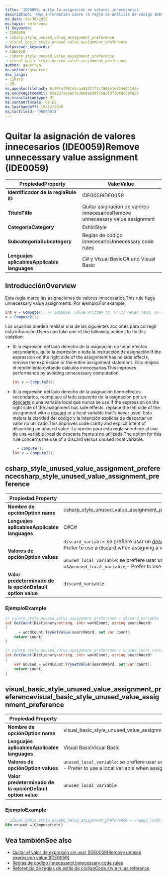 ```yaml
---
title: 'IDE0059: quita la asignación de valores innecesarios'
description: 'Más información sobre la regla de análisis de código IDE0059: eliminación de la asignación de valores innecesarios'
ms.date: 09/30/2020
ms.topic: reference
f1_keywords:
- IDE0059
- csharp_style_unused_value_assignment_preference
- visual_basic_style_unused_value_assignment_preference
helpviewer_keywords:
- IDE0059
- csharp_style_unused_value_assignment_preference
- visual_basic_style_unused_value_assignment_preference
author: gewarren
ms.author: gewarren
dev_langs:
- CSharp
- VB
ms.openlocfilehash: 8c30fe790febcaa8337171cf861e1e754d64146e
ms.sourcegitcommit: b59237ca4ec763969a0dd775a3f8f39f8c59fe24
ms.translationtype: MT
ms.contentlocale: es-ES
ms.lasthandoff: 10/12/2020
ms.locfileid: "96594611"
---
```

# <a name="remove-unnecessary-value-assignment-ide0059"></a><span data-ttu-id="6ee6a-103">Quitar la asignación de valores innecesarios (IDE0059)</span><span class="sxs-lookup"><span data-stu-id="6ee6a-103">Remove unnecessary value assignment (IDE0059)</span></span>

|<span data-ttu-id="6ee6a-104">Propiedad</span><span class="sxs-lookup"><span data-stu-id="6ee6a-104">Property</span></span>|<span data-ttu-id="6ee6a-105">Valor</span><span class="sxs-lookup"><span data-stu-id="6ee6a-105">Value</span></span>|
|-|-|
| <span data-ttu-id="6ee6a-106">**Identificador de la regla**</span><span class="sxs-lookup"><span data-stu-id="6ee6a-106">**Rule ID**</span></span> | <span data-ttu-id="6ee6a-107">IDE0059</span><span class="sxs-lookup"><span data-stu-id="6ee6a-107">IDE0059</span></span> |
| <span data-ttu-id="6ee6a-108">**Título**</span><span class="sxs-lookup"><span data-stu-id="6ee6a-108">**Title**</span></span> | <span data-ttu-id="6ee6a-109">Quitar asignación de valores innecesarios</span><span class="sxs-lookup"><span data-stu-id="6ee6a-109">Remove unnecessary value assignment</span></span> |
| <span data-ttu-id="6ee6a-110">**Categoría**</span><span class="sxs-lookup"><span data-stu-id="6ee6a-110">**Category**</span></span> | <span data-ttu-id="6ee6a-111">Estilo</span><span class="sxs-lookup"><span data-stu-id="6ee6a-111">Style</span></span> |
| <span data-ttu-id="6ee6a-112">**Subcategoría**</span><span class="sxs-lookup"><span data-stu-id="6ee6a-112">**Subcategory**</span></span> | <span data-ttu-id="6ee6a-113">Reglas de código innecesario</span><span class="sxs-lookup"><span data-stu-id="6ee6a-113">Unnecessary code rules</span></span> |
| <span data-ttu-id="6ee6a-114">**Lenguajes aplicables**</span><span class="sxs-lookup"><span data-stu-id="6ee6a-114">**Applicable languages**</span></span> | <span data-ttu-id="6ee6a-115">C# y Visual Basic</span><span class="sxs-lookup"><span data-stu-id="6ee6a-115">C# and Visual Basic</span></span> |

## <a name="overview"></a><span data-ttu-id="6ee6a-116">Introducción</span><span class="sxs-lookup"><span data-stu-id="6ee6a-116">Overview</span></span>

<span data-ttu-id="6ee6a-117">Esta regla marca las asignaciones de valores innecesarios.</span><span class="sxs-lookup"><span data-stu-id="6ee6a-117">This rule flags unnecessary value assignments.</span></span> <span data-ttu-id="6ee6a-118">Por ejemplo:</span><span class="sxs-lookup"><span data-stu-id="6ee6a-118">For example:</span></span>

```csharp
int v = Compute(); // IDE0059: value written to 'v' is never read, so assignment to 'v' is unnecessary.
v = Compute2();
```

<span data-ttu-id="6ee6a-119">Los usuarios pueden realizar una de las siguientes acciones para corregir esta infracción:</span><span class="sxs-lookup"><span data-stu-id="6ee6a-119">Users can take one of the following actions to fix this violation:</span></span>

- <span data-ttu-id="6ee6a-120">Si la expresión del lado derecho de la asignación no tiene efectos secundarios, quite la expresión o toda la instrucción de asignación.</span><span class="sxs-lookup"><span data-stu-id="6ee6a-120">If the expression on the right side of the assignment has no side effects, remove the expression or the entire assignment statement.</span></span> <span data-ttu-id="6ee6a-121">Esto mejora el rendimiento evitando cálculos innecesarios.</span><span class="sxs-lookup"><span data-stu-id="6ee6a-121">This improves performance by avoiding unnecessary computation.</span></span>

  ```csharp
  int v = Compute2();
  ```

- <span data-ttu-id="6ee6a-122">Si la expresión del lado derecho de la asignación tiene efectos secundarios, reemplace el lado izquierdo de la asignación por un [descarte](../../../csharp/discards.md) o una variable local que nunca se use.</span><span class="sxs-lookup"><span data-stu-id="6ee6a-122">If the expression on the right side of the assignment has side effects, replace the left side of the assignment with a [discard](../../../csharp/discards.md) or a local variable that's never used.</span></span> <span data-ttu-id="6ee6a-123">Esto mejora la claridad del código y la intención explícita de descartar un valor no utilizado.</span><span class="sxs-lookup"><span data-stu-id="6ee6a-123">This improves code clarity and explicit intent of discarding an unused value.</span></span> <span data-ttu-id="6ee6a-124">La opción para esta regla se refiere al uso de una variable local de descarte frente a no utilizada.</span><span class="sxs-lookup"><span data-stu-id="6ee6a-124">The option for this rule concerns the use of a discard versus unused local variable.</span></span>

  ```csharp
  _ = Compute();
  int v = Compute2();
  ```

## <a name="csharp_style_unused_value_assignment_preference"></a><span data-ttu-id="6ee6a-125">csharp_style_unused_value_assignment_preference</span><span class="sxs-lookup"><span data-stu-id="6ee6a-125">csharp_style_unused_value_assignment_preference</span></span>

|<span data-ttu-id="6ee6a-126">Propiedad.</span><span class="sxs-lookup"><span data-stu-id="6ee6a-126">Property</span></span>|<span data-ttu-id="6ee6a-127">Valor</span><span class="sxs-lookup"><span data-stu-id="6ee6a-127">Value</span></span>|
|-|-|
| <span data-ttu-id="6ee6a-128">**Nombre de opción**</span><span class="sxs-lookup"><span data-stu-id="6ee6a-128">**Option name**</span></span> | <span data-ttu-id="6ee6a-129">csharp_style_unused_value_assignment_preference</span><span class="sxs-lookup"><span data-stu-id="6ee6a-129">csharp_style_unused_value_assignment_preference</span></span>
| <span data-ttu-id="6ee6a-130">**Lenguajes aplicables**</span><span class="sxs-lookup"><span data-stu-id="6ee6a-130">**Applicable languages**</span></span> | <span data-ttu-id="6ee6a-131">C#</span><span class="sxs-lookup"><span data-stu-id="6ee6a-131">C#</span></span> |
| <span data-ttu-id="6ee6a-132">**Valores de opción**</span><span class="sxs-lookup"><span data-stu-id="6ee6a-132">**Option values**</span></span> | <span data-ttu-id="6ee6a-133">`discard_variable`: se prefiere usar un [descarte](../../../csharp/discards.md) al asignar un valor que no se usa</span><span class="sxs-lookup"><span data-stu-id="6ee6a-133">`discard_variable` - Prefer to use a [discard](../../../csharp/discards.md) when assigning a value that's not used</span></span><br /><br /><span data-ttu-id="6ee6a-134">`unused_local_variable`: se prefiere usar una variable local al asignar un valor que no se usa</span><span class="sxs-lookup"><span data-stu-id="6ee6a-134">`unused_local_variable` - Prefer to use a local variable when assigning a value that's not used</span></span> |
| <span data-ttu-id="6ee6a-135">**Valor predeterminado de la opción**</span><span class="sxs-lookup"><span data-stu-id="6ee6a-135">**Default option value**</span></span> | `discard_variable` |

### <a name="example"></a><span data-ttu-id="6ee6a-136">Ejemplo</span><span class="sxs-lookup"><span data-stu-id="6ee6a-136">Example</span></span>

```csharp
// csharp_style_unused_value_assignment_preference = discard_variable
int GetCount(Dictionary<string, int> wordCount, string searchWord)
{
    _ = wordCount.TryGetValue(searchWord, out var count);
    return count;
}

// csharp_style_unused_value_assignment_preference = unused_local_variable
int GetCount(Dictionary<string, int> wordCount, string searchWord)
{
    var unused = wordCount.TryGetValue(searchWord, out var count);
    return count;
}
```

## <a name="visual_basic_style_unused_value_assignment_preference"></a><span data-ttu-id="6ee6a-137">visual_basic_style_unused_value_assignment_preference</span><span class="sxs-lookup"><span data-stu-id="6ee6a-137">visual_basic_style_unused_value_assignment_preference</span></span>

|<span data-ttu-id="6ee6a-138">Propiedad.</span><span class="sxs-lookup"><span data-stu-id="6ee6a-138">Property</span></span>|<span data-ttu-id="6ee6a-139">Valor</span><span class="sxs-lookup"><span data-stu-id="6ee6a-139">Value</span></span>|
|-|-|
| <span data-ttu-id="6ee6a-140">**Nombre de opción**</span><span class="sxs-lookup"><span data-stu-id="6ee6a-140">**Option name**</span></span> | <span data-ttu-id="6ee6a-141">visual_basic_style_unused_value_assignment_preference</span><span class="sxs-lookup"><span data-stu-id="6ee6a-141">visual_basic_style_unused_value_assignment_preference</span></span>
| <span data-ttu-id="6ee6a-142">**Lenguajes aplicables**</span><span class="sxs-lookup"><span data-stu-id="6ee6a-142">**Applicable languages**</span></span> | <span data-ttu-id="6ee6a-143">Visual Basic</span><span class="sxs-lookup"><span data-stu-id="6ee6a-143">Visual Basic</span></span> |
| <span data-ttu-id="6ee6a-144">**Valores de opción**</span><span class="sxs-lookup"><span data-stu-id="6ee6a-144">**Option values**</span></span> | <span data-ttu-id="6ee6a-145">`unused_local_variable`: se prefiere usar una variable local al asignar un valor que no se usa</span><span class="sxs-lookup"><span data-stu-id="6ee6a-145">`unused_local_variable` - Prefer to use a local variable when assigning a value that's not used</span></span> |
| <span data-ttu-id="6ee6a-146">**Valor predeterminado de la opción**</span><span class="sxs-lookup"><span data-stu-id="6ee6a-146">**Default option value**</span></span> | `unused_local_variable` |

### <a name="example"></a><span data-ttu-id="6ee6a-147">Ejemplo</span><span class="sxs-lookup"><span data-stu-id="6ee6a-147">Example</span></span>

```vb
' visual_basic_style_unused_value_assignment_preference = unused_local_variable
Dim unused = Computation()
```

## <a name="see-also"></a><span data-ttu-id="6ee6a-148">Vea también</span><span class="sxs-lookup"><span data-stu-id="6ee6a-148">See also</span></span>

- [<span data-ttu-id="6ee6a-149">Quitar el valor de expresión sin usar (IDE0059)</span><span class="sxs-lookup"><span data-stu-id="6ee6a-149">Remove unused expression value (IDE0059)</span></span>](ide0058.md)
- [<span data-ttu-id="6ee6a-150">Reglas de código innecesario</span><span class="sxs-lookup"><span data-stu-id="6ee6a-150">Unnecessary code rules</span></span>](unnecessary-code-rules.md)
- [<span data-ttu-id="6ee6a-151">Referencia de reglas de estilo de código</span><span class="sxs-lookup"><span data-stu-id="6ee6a-151">Code style rules reference</span></span>](index.md)
